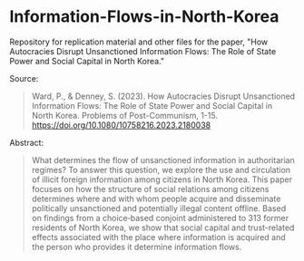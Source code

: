 # Information-Flows-in-North-Korea

Repository for replication material and other files for the paper, "How Autocracies Disrupt Unsanctioned Information Flows: The Role of State Power and Social Capital in North Korea."

Source:
>Ward, P., & Denney, S. (2023). How Autocracies Disrupt Unsanctioned Information Flows: The Role of State Power and Social Capital in North Korea. Problems of Post-Communism, 1-15. https://doi.org/10.1080/10758216.2023.2180038

Abstract:
>What determines the flow of unsanctioned information in authoritarian regimes? To answer this question, we explore the use and circulation of illicit foreign information among citizens in North Korea. This paper focuses on how the structure of social relations among citizens determines where and with whom people acquire and disseminate politically unsanctioned and potentially illegal content offline. Based on findings from a choice‐based conjoint administered to 313 former residents of North Korea, we show that social capital and trust-related effects associated with the place where information is acquired and the person who provides it determine information flows.
